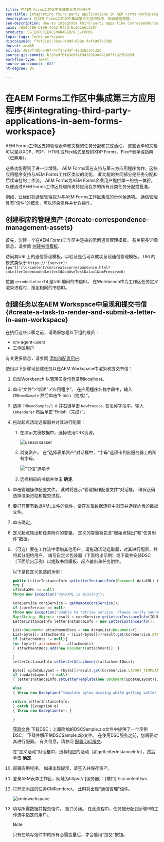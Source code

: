 ```yaml
---
title: 在AEM Forms工作区中集成第三方应用程序
seo-title: Integrating third-party applications in AEM Forms workspace
description: 在AEM Forms工作区中集成第三方应用程序，例如通信管理。
seo-description: How-to integrate third-party apps like Correspondence Management in AEM Forms workspace.
uuid: 7654cf86-b896-4db2-8f5d-6c1b2e6c229f
products: SG_EXPERIENCEMANAGER/6.5/FORMS
topic-tags: forms-workspace
discoiquuid: f70f21e3-3bec-490d-889e-faf496fb738b
docset: aem65
exl-id: 39a3f7db-549f-47f3-8d4f-42d583a4532d
source-git-commit: b220adf6fa3e9faf94389b9a9416b7fca2f89d9d
workflow-type: tm+mt
source-wordcount: '632'
ht-degree: 0%

---
```


# 在AEM Forms工作区中集成第三方应用程序{#integrating-third-party-applications-in-aem-forms-workspace}

AEM Forms工作区支持管理表单和文档的任务分配和完成活动。 这些表单和文档可以是以XDP、PDF、HTML或Flex格式呈现的XDP Forms、Flex®表单或指南（已弃用）。

这些功能得到了进一步增强。 AEM Forms现在支持与第三方应用程序协作，这些应用程序支持与AEM Forms工作区类似的功能。 此功能的共同部分是任务分配和后续审批的工作流。 AEM Forms为AEM Forms企业用户提供单一的统一体验，以便通过AEM Forms工作区处理所支持应用程序的所有此类任务分配或批准。

例如，让我们将通信管理视为与AEM Forms工作区集成的示例候选项。 通信管理具有“信件”的概念，可以渲染信件并允许操作。

## 创建相应的管理资产 {#create-correspondence-management-assets}

首先，创建一个在AEM Forms工作区中渲染的示例通信管理模板。 有关更多详细信息，请参阅 [创建书信模板](../../forms/using/create-letter.md).

访问其URL上的通信管理模板，以验证是否可以成功呈现通信管理模板。 URL的模式类似于 `https://'[server]:[port]'/lc/content/cm/createcorrespondence.html?cmLetterId=encodedLetterId&cmUseTestData=1&cmPreview=0;`

位置 `encodedLetterId` 是URL编码的书信ID。 在Workbench中为工作区任务定义渲染进程时，指定相同的书信ID。

## 创建任务以在AEM Workspace中呈现和提交书信 {#create-a-task-to-render-and-submit-a-letter-in-aem-workspace}

在执行这些步骤之前，请确保您是以下组的成员：

* cm-agent-users
* 工作区用户

有关更多信息，请参阅 [添加和配置用户](/help/forms/using/admin-help/adding-configuring-users.md).

使用以下步骤可创建任务以在AEM Workspace中渲染和提交书信：

1. 启动Workbench 以管理员身份登录到localhost。
1. 单击“文件”>“新建”>“应用程序”。 在应用程序名称字段中，输入 `CMDemoSample` 然后单击“Finish（完成）”。
1. 选择 `CMDemoSample/1.0` 并右键单击 `NewProcess`. 在名称字段中，输入 `CMRenderer` 然后单击“Finish（完成）”。
1. 拖动起点活动选取器并对其进行配置：

   1. 在演示文稿数据中，选择使用CRX资源。

      ![useacrxasset](assets/useacrxasset.png)

   1. 浏览资产。 在“选择表单资产”对话框中，“字母”选项卡列出服务器上的所有字母。

      ![“书信”选项卡](assets/letter_tab_new.png)

   1. 选择相应的书信并单击 **确定**.

1. 单击管理操作配置文件。 此时将显示“管理操作配置文件”对话框。 确保正确选择渲染进程和提交进程。
1. 要打开带有数据XML文件的信件，请在准备数据流程中浏览并选择适当的数据文件。
1. 单击确定。
1. 定义起点输出和任务附件的变量。 定义的变量将包含“起始点输出”和“任务附件”数据。
1. （可选）要在工作流中添加其他用户，请拖动活动选取器，对其进行配置，并将其分配给用户。 编写自定义包装器（下面给出示例）或下载并安装DSC（下面给出示例）以提取书信模板、起点输出和任务附件。

   以下是自定义包装的示例：

   ```javascript
   public LetterInstanceInfo getLetterInstanceInfo(Document dataXML) throws Exception {
   try {
   if(dataXML == null)
   throw new Exception("dataXML is missing");
   
   CoreService coreService = getRemoteCoreService();
   if (coreService == null)
   throw new Exception("Unable to retrive service. Please verify connection details.");
   Map<String, Object> result = coreService.getLetterInstanceInfo(IOUtils.toString(dataXML.getInputStream(), "UTF-8"));
   LetterInstanceInfo letterInstanceInfo = new LetterInstanceInfo();
   
   List<Document> attachmentDocs = new ArrayList<Document>();
   List<byte[]> attachments = (List<byte[]>)result.get(CoreService.ATTACHMENT_KEY);
   if (attachments != null){
   for (byte[] attachment : attachments)
   { attachmentDocs.add(new Document(attachment)); }
   
   }
   letterInstanceInfo.setLetterAttachments(attachmentDocs);
   
   byte[] updateLayout = (byte[])result.get(CoreService.LAYOUT_TEMPLATE_KEY);
   if (updateLayout != null)
   { letterInstanceInfo.setLetterTemplate(new Document(updateLayout)); }
   
   else
   { throw new Exception("template bytes missing while getting Letter instance Info."); }
   
   return letterInstanceInfo;
   } catch (Exception e)
   { throw new Exception(e); }
   
   }
   ```

   [获取文件](assets/dscsample.zip)
下载DSC：上面附加的DSCSample.zip文件中提供了一个示例DSC。 下载并解压缩DSCSample.zip文件。 在使用DSC服务之前，您需要对其进行配置。 有关信息，请参阅 [配置DSC服务](../../forms/using/add-action-button-in-create-correspondence-ui.md#p-configure-the-dsc-service-p).

   在“定义活动”对话框中，选择相应的活动（如getLetterInstanceInfo），然后单击 **确定**.

1. 部署应用程序。 如果出现提示，请签入并保存资产。
1. 登录AEM表单工作区，网址为https://&#39;[服务器]：[端口]&#39;/lc/content/ws.
1. 打开您添加的任务CMRenderer。 此时将出现“通信管理”信件。

   ![cminworkspace](assets/cminworkspace.png)

1. 填写所需数据并提交信件。 窗口关闭。 在此流程中，任务被分配到步骤9的工作流中指定的用户。

   >[!NOTE]
   >
   >只有在填写信件中的所有必需变量后，才会启用“提交”按钮。
